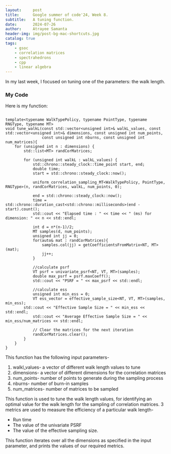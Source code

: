 ```yaml
---
layout:     post
title:      Google summer of code'24, Week 8.
subtitle:   A tuning function.
date:       2024-07-26
author:     Atrayee Samanta
header-img: img/post-bg-mac-shortcuts.jpg
catalog: true
tags:
    - gsoc
    - correlation matrices
    - spectrahedrons
    - cpp
    - linear algebra
---
```


In my last week, I focused on tuning one of the parameters: the walk length. 

### My Code

Here is my function:
```

template<typename WalkTypePolicy, typename PointType, typename RNGType, typename MT>
void tune_walkL(const std::vector<unsigned int>& walkL_values, const std::vector<unsigned int>& dimensions, const unsigned int num_points,
            	const unsigned int nburns, const unsigned int num_matrices){
    for (unsigned int n : dimensions) {
        std::list<MT> randCorMatrices;

        for (unsigned int walkL : walkL_values) {
            std::chrono::steady_clock::time_point start, end;
            double time;
            start = std::chrono::steady_clock::now();

            uniform_correlation_sampling_MT<WalkTypePolicy, PointType, RNGType>(n, randCorMatrices, walkL, num_points, 0);

            end = std::chrono::steady_clock::now();
            time = std::chrono::duration_cast<std::chrono::milliseconds>(end - start).count();
            std::cout << "Elapsed time : " << time << " (ms) for dimension: " << n << std::endl;

            int d = n*(n-1)/2;
            MT samples(d, num_points);
            unsigned int jj = 0;
            for(auto& mat : randCorMatrices){
                samples.col(jj) = getCoefficientsFromMatrix<NT, MT>(mat);
            	jj++;
            }

            //calculate psrf
            VT psrf = univariate_psrf<NT, VT, MT>(samples);
            double max_psrf = psrf.maxCoeff();
       	    std::cout << "PSRF = " << max_psrf << std::endl;

    	    //calculate ess
            unsigned int min_ess = 0;
            VT ess_vector = effective_sample_size<NT, VT, MT>(samples, min_ess);
	    std::cout << "Effective Sample Size = " << min_ess << std::endl;
            std::cout << "Average Effective Sample Size = " << min_ess/num_matrices << std::endl;

            // Clear the matrices for the next iteration
            randCorMatrices.clear();
    	}
    }
}
```

This function has the following input parameters-
1. walkl_values- a vector of different walk length values to tune
2. dimensions- a vector of different dimensions for the correlation matrices
3. num_points- number of points to generate during the sampling process
4. nburns- number of burn-in samples
5. num_matrices- number of matrices to be sampled

This function is used to tune the walk length values, for identifying an optimal value for the walk length for the sampling of correlation matrices. 3 metrics are used to measure the efficiency of a particular walk length-
- Run time
- The value of the univariate PSRF
- The value of the effective sampling size.

This function iterates over all the dimensions as specified in the input parameter, and prints the values of our required metrics.
